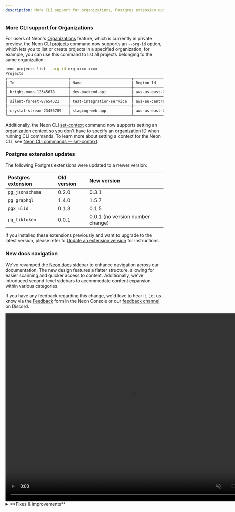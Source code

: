 ```yaml
---
description: More CLI support for organizations, Postgres extension updates, new docs navigation, fixes & improvements
---
```


### More CLI support for Organizations

For users of Neon's [Organizations](/docs/manage/organizations) feature, which is currently in private preview, the Neon CLI [projects](/docs/reference/cli-projects) command now supports an `--org-id` option, which lets you to list or create projects in a specified organization; for example, you can use this command to list all projects belonging to the same organization:

```bash
neon projects list --org-id org-xxxx-xxxx
Projects
┌───────────────────────────┬───────────────────────────┬────────────────────┬──────────────────────┐
│ Id                        │ Name                      │ Region Id          │ Created At           │
├───────────────────────────┼───────────────────────────┼────────────────────┼──────────────────────┤
│ bright-moon-12345678      │ dev-backend-api           │ aws-us-east-2      │ 2024-07-26T11:43:37Z │
├───────────────────────────┼───────────────────────────┼────────────────────┼──────────────────────┤
│ silent-forest-87654321    │ test-integration-service  │ aws-eu-central-1   │ 2024-05-30T22:14:49Z │
├───────────────────────────┼───────────────────────────┼────────────────────┼──────────────────────┤
│ crystal-stream-23456789   │ staging-web-app           │ aws-us-east-2      │ 2024-05-17T13:47:35Z │
└───────────────────────────┴───────────────────────────┴────────────────────┴──────────────────────┘
```

Additionally, the Neon CLI [set-context](/docs/reference/cli-set-context) command now supports setting an organization context so you don't have to specify an organization ID when running CLI commands. To learn more about setting a context for the Neon CLI, see [Neon CLI commands — set-context](/docs/reference/cli-set-context).

### Postgres extension updates

The following Postgres extensions were updated to a newer version:

| Postgres extension | Old version | New version                      |
| :----------------- | :---------- | :------------------------------- |
| `pg_jsonschema`    | 0.2.0       | 0.3.1                            |
| `pg_graphql`       | 1.4.0       | 1.5.7                            |
| `pgx_ulid`         | 0.1.3       | 0.1.5                            |
| `pg_tiktoken`      | 0.0.1       | 0.0.1 (no version number change) |

If you installed these extensions previously and want to upgrade to the latest version, please refer to [Update an extension version](/docs/extensions/pg-extensions#update-an-extension-version) for instructions.

### New docs navigation

We've revamped the [Neon docs](https://neon.tech/docs/introduction) sidebar to enhance navigation across our documentation. The new design features a flatter structure, allowing for easier scanning and quicker access to content. Additionally, we've introduced second-level sidebars to accommodate content expansion within various categories.

If you have any feedback regarding this change, we'd love to hear it. Let us know via the [Feedback](https://console.neon.tech/app/projects?modal=feedback) form in the Neon Console or our [feedback channel](https://discord.com/channels/1176467419317940276/1176788564890112042) on Discord.

<video autoPlay playsInline muted loop width="800" height="600">
  <source type="video/mp4" src="/docs/relnotes/new_docs_nav.mp4"/>
</video>

<details>
<summary>**Fixes & improvements**</summary>

- In the **Add new compute** and **Edit compute settings** drawers, the **Seconds** option in the **Autosuspend time** drop-down is now hidden when the minimum setting is 60 seconds or more, or if the current setting is already in seconds.
- A better message is displayed in the Neon SQL Editor when a connection is closed due to inactivity. The previous error message, `Terminating connection due to administrator command`, was changed to `The connection was closed due to inactivity. It will automatically reopen when you run your next query`.
- Queries saved to the Neon SQL Editor **History** list are now limited to 9 KB in length. While you can execute longer queries from the SQL Editor, any query exceeding 9 KB will be truncated when saved. A `-- QUERY TRUNCATED` comment is added at the beginning of these queries to indicate truncation. Additionally, if you input a query longer than 9 KB in the SQL Editor, a warning similar to the following will appear: `This query will still run, but the last 1234 characters will be truncated from query history`.
- The **Create new database** option in the **Database** drop-down menu within the **Connection Details** widget has been fixed. Previously, this option was not functioning.
- We updated the Drizzle Studio version that powers the **Tables** page in the Neon Console. This update addresses issues related to parsing the default value of a `jsonb` column and repeating of column names for columns with the same constraint name.
- Fixed an issue that caused a password-related error when switching between projects in the Neon SQL Editor.
- Optimized the options and selectors at the top of the Neon SQL Editor to better fit smaller screen sizes.
- Corrected an issue that caused a `Something went wrong` error to be briefly displayed after deleting a project from the **Settings** page in the Neon Console.

</details>
